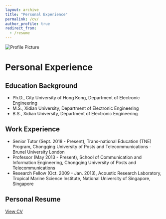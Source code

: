 ```yaml
---
layout: archive
title: "Personal Experience"
permalink: /cv/
author_profile: true
redirect_from:
  - /resume
---
```


<div class="container">
  <div class="section">
    <img src="../images/profile.jpg" alt="Profile Picture">
    <h1>Personal Experience</h1>
  </div>
  
  <div class="section">
    <h2>Education Background</h2>
    <ul>
      <li><i class="fas fa-graduation-cap"></i> Ph.D., City University of Hong Kong, Department of Electronic Engineering</li>
      <li><i class="fas fa-graduation-cap"></i> M.S., Xidian University, Department of Electronic Engineering</li>
      <li><i class="fas fa-graduation-cap"></i> B.S., Xidian University, Department of Electronic Engineering</li>
    </ul>
  </div>

  <div class="section">
    <h2>Work Experience</h2>
    <ul>
      <li>Senior Tutor (Sept. 2018 - Present), Trans-national Education (TNE) Program, Chongqing University of Posts and Telecommunications - Brunel University London</li>
      <li>Professor (May 2013 - Present), School of Communication and Information Engineering, Chongqing University of Posts and Telecommunications</li>
      <li>Research Fellow (Oct. 2009 - Jan. 2013), Acoustic Research Laboratory, Tropical Marine Science Institute, National University of Singapore, Singapore</li>
    </ul>
  </div>

  <div class="section">
    <h2>Personal Resume</h2>
    <p><a href="../files/resume.pdf">View CV</a></p>
  </div>
</div>



